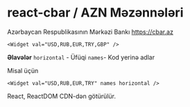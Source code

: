 # react-cbar / AZN Məzənnələri
Azərbaycan Respublikasının Mərkəzi Bankı https://cbar.az

```
<Widget val="USD,RUB,EUR,TRY,GBP" />
```

**Əlavələr**
```horizontal``` - Üfüqi
```names```- Kod yerinə adlar

Misal üçün
```
<Widget val="USD,RUB,EUR,TRY" names horizontal />
```

React, ReactDOM CDN-dən götürülür.
